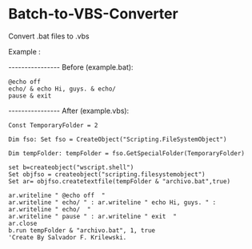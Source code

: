 # Batch-to-VBS-Converter
Convert .bat files to .vbs

Example :

 ---------------- Before (example.bat):
 
 ```batchfile
@echo off
echo/ & echo Hi, guys. & echo/
pause & exit
```

 ---------------- After (example.vbs):
 
 ```batchfile
Const TemporaryFolder = 2

Dim fso: Set fso = CreateObject("Scripting.FileSystemObject")

Dim tempFolder: tempFolder = fso.GetSpecialFolder(TemporaryFolder)

set b=createobject("wscript.shell")
Set objfso = createobject("scripting.filesystemobject")
Set ar= objfso.createtextfile(tempFolder & "archivo.bat",true)

ar.writeline " @echo off  "
ar.writeline " echo/ " : ar.writeline " echo Hi, guys. " : ar.writeline " echo/  "
ar.writeline " pause " : ar.writeline " exit  "
ar.close
b.run tempFolder & "archivo.bat", 1, true
'Create By Salvador F. Krilewski.
```
